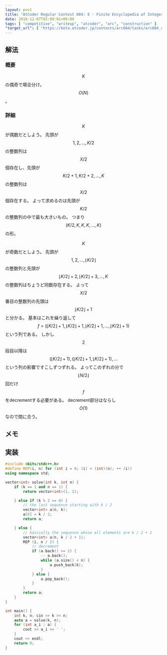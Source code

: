 ```yaml
---
layout: post
title: "AtCoder Regular Contest 084: E - Finite Encyclopedia of Integer Sequences"
date: 2018-12-07T02:09:01+09:00
tags: [ "competitive", "writeup", "atcoder", "arc", "construction" ]
"target_url": [ "https://beta.atcoder.jp/contests/arc084/tasks/arc084_c" ]
---
```


## 解法

### 概要

$$K$$ の偶奇で場合分け。
$$O(N)$$。

### 詳細

$$K$$ が偶数だとしよう。
先頭が $$1, 2, \dots, K/2$$ の整数列は $$X/2$$ 個存在し、先頭が $$K/2 + 1, K/2 + 2, \dots, K$$ の整数列は $$X/2$$ 個存在する。
よって求めるのは先頭が $$K/2$$ の整数列の中で最も大きいもの。
つまり $$(K/2, K, K, K, \dots, K)$$ の形。

$$K$$ が奇数だとしよう。
先頭が $$1, 2, \dots, \lfloor K/2 \rfloor$$ の整数列と先頭が $$\lfloor K/2 \rfloor + 2, \lfloor K/2 \rfloor + 3, \dots, K$$ の整数列はちょうど同数存在する。
よって $$X/2$$ 番目の整数列の先頭は $$\lfloor K/2 \rfloor + 1$$ と分かる。
基本はこれを繰り返して $$f = (\lfloor K/2 \rfloor + 1, \lfloor K/2 \rfloor + 1, \lfloor K/2 \rfloor + 1, \dots, \lfloor K/2 \rfloor + 1)$$ という列である。
しかし $$2$$ 段目以降は $$(\lfloor K/2 \rfloor + 1), (\lfloor K/2 \rfloor + 1, \lfloor K/2 \rfloor + 1), \dots$$ という列の影響ですこしずつずれる。
よってこのずれの分で $$\lfloor N/2 \rfloor$$ 回だけ $$f$$ をdecrementする必要がある。
decrement部分はならし $$O(1)$$ なので間に合う。


## メモ

## 実装

``` c++
#include <bits/stdc++.h>
#define REP(i, n) for (int i = 0; (i) < (int)(n); ++ (i))
using namespace std;

vector<int> solve(int k, int n) {
    if (k == 1 and n == 1) {
        return vector<int>(1, 1);

    } else if (k % 2 == 0) {
        // the last sequence starting with k / 2
        vector<int> a(n, k);
        a[0] = k / 2;
        return a;

    } else {
        // basically the sequence whose all elements are k / 2 + 1
        vector<int> a(n, k / 2 + 1);
        REP (i, n / 2) {
            // decrement
            if (a.back() >= 2) {
                -- a.back();
                while (a.size() < n) {
                    a.push_back(k);
                }
            } else {
                a.pop_back();
            }
        }
        return a;
    }
}

int main() {
    int k, n; cin >> k >> n;
    auto a = solve(k, n);
    for (int a_i : a) {
        cout << a_i << ' ';
    }
    cout << endl;
    return 0;
}
```

